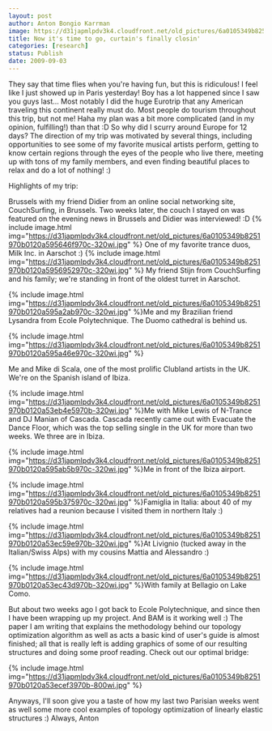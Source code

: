 ```yaml
---
layout: post
author: Anton Bongio Karrman
image: https://d31japmlpdv3k4.cloudfront.net/old_pictures/6a0105349b8251970b0120a59562d5970c-320wi.jpg
title: Now it's time to go, curtain's finally closin'
categories: [research]
status: Publish
date: 2009-09-03
---
```



They say that time flies when you're having fun, but this is ridiculous! I feel like I just showed up in Paris yesterday!
Boy
has a lot happened since I saw you guys last... Most notably I did the
huge Eurotrip that any American traveling this continent really must
do. Most people do tourism throughout this trip, but not me! Haha my
plan was a bit more complicated (and in my opinion, fulfilling!) than
that :D
So why did I scurry around Europe for 12 days? The
direction of my trip was motivated by several things, including
opportunities to see some of my favorite musical artists perform,
getting to know certain regions through the eyes of the people who live
there, meeting up with tons of my family members, and even finding beautiful places to relax and do a lot of nothing! :) 

Highlights of my trip:

Brussels with my friend Didier from an online social networking site, CouchSurfing, in Brussels. Two weeks later, the couch I stayed on was featured on the evening news in Brussels and Didier was interviewed! :D
{% include image.html img="https://d31japmlpdv3k4.cloudfront.net/old_pictures/6a0105349b8251970b0120a595646f970c-320wi.jpg" %}
One of my favorite trance duos, Milk Inc. in Aarschot :)
{% include image.html img="https://d31japmlpdv3k4.cloudfront.net/old_pictures/6a0105349b8251970b0120a5956952970c-320wi.jpg" %}
My friend Stijn from CouchSurfing and his family; we're standing in front of the oldest turret in Aarschot.

{% include image.html img="https://d31japmlpdv3k4.cloudfront.net/old_pictures/6a0105349b8251970b0120a595a2ab970c-320wi.jpg" %}Me and my Brazilian friend Lysandra from Ecole Polytechnique. The Duomo cathedral is behind us.

{% include image.html img="https://d31japmlpdv3k4.cloudfront.net/old_pictures/6a0105349b8251970b0120a595a46e970c-320wi.jpg" %}

Me and Mike di Scala, one of the most prolific Clubland artists in the UK. We're on the Spanish island of Ibiza.

{% include image.html img="https://d31japmlpdv3k4.cloudfront.net/old_pictures/6a0105349b8251970b0120a53eb4e5970b-320wi.jpg" %}Me with Mike Lewis of N-Trance and DJ Manian of Cascada. Cascada recently came out with Evacuate the Dance Floor, which was the top selling single in the UK for more than two weeks. We three are in Ibiza.

{% include image.html img="https://d31japmlpdv3k4.cloudfront.net/old_pictures/6a0105349b8251970b0120a595ab5b970c-320wi.jpg" %}Me in front of the Ibiza airport.

{% include image.html img="https://d31japmlpdv3k4.cloudfront.net/old_pictures/6a0105349b8251970b0120a595b375970c-320wi.jpg" %}Famiglia in Italia: about 40 of my relatives had a reunion because I visited them in northern Italy :)

{% include image.html img="https://d31japmlpdv3k4.cloudfront.net/old_pictures/6a0105349b8251970b0120a53ec59e970b-320wi.jpg" %}At Livignio (tucked away in the Italian/Swiss Alps) with my cousins Mattia and Alessandro :)

{% include image.html img="https://d31japmlpdv3k4.cloudfront.net/old_pictures/6a0105349b8251970b0120a53ec43d970b-320wi.jpg" %}With family at Bellagio on Lake Como.

But about two weeks ago I got back to Ecole Polytechnique, and since then I have been wrapping up my project. And BAM is it working well :) The paper I am writing that explains the methodology behind our topology optimization algorithm
as well as acts a basic kind of user's guide is almost finished; all
that is really left is adding graphics of some of our resulting structures and doing some proof reading. Check out our optimal bridge:

{% include image.html img="https://d31japmlpdv3k4.cloudfront.net/old_pictures/6a0105349b8251970b0120a53ecef3970b-800wi.jpg" %}

Anyways, I'll soon give you a taste of how my last two Parisian weeks went as well some more cool examples of topology optimization of linearly elastic structures :)
Always,
Anton

